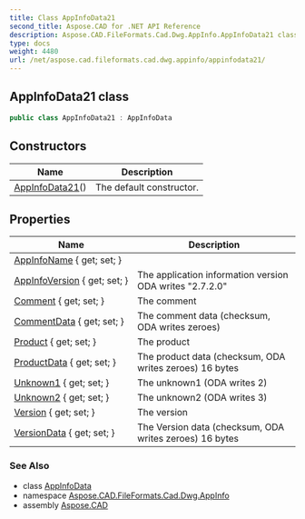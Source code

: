 ```yaml
---
title: Class AppInfoData21
second_title: Aspose.CAD for .NET API Reference
description: Aspose.CAD.FileFormats.Cad.Dwg.AppInfo.AppInfoData21 class. 
type: docs
weight: 4480
url: /net/aspose.cad.fileformats.cad.dwg.appinfo/appinfodata21/
---
```

## AppInfoData21 class

```csharp
public class AppInfoData21 : AppInfoData
```

## Constructors

| Name | Description |
| --- | --- |
| [AppInfoData21](appinfodata21/)() | The default constructor. |

## Properties

| Name | Description |
| --- | --- |
| [AppInfoName](../../aspose.cad.fileformats.cad.dwg.appinfo/appinfodata/appinfoname/) { get; set; } |  |
| [AppInfoVersion](../../aspose.cad.fileformats.cad.dwg.appinfo/appinfodata/appinfoversion/) { get; set; } | The application information version ODA writes "2.7.2.0" |
| [Comment](../../aspose.cad.fileformats.cad.dwg.appinfo/appinfodata21/comment/) { get; set; } | The comment |
| [CommentData](../../aspose.cad.fileformats.cad.dwg.appinfo/appinfodata21/commentdata/) { get; set; } | The comment data (checksum, ODA writes zeroes) |
| [Product](../../aspose.cad.fileformats.cad.dwg.appinfo/appinfodata21/product/) { get; set; } | The product |
| [ProductData](../../aspose.cad.fileformats.cad.dwg.appinfo/appinfodata21/productdata/) { get; set; } | The product data (checksum, ODA writes zeroes) 16 bytes |
| [Unknown1](../../aspose.cad.fileformats.cad.dwg.appinfo/appinfodata21/unknown1/) { get; set; } | The unknown1 (ODA writes 2) |
| [Unknown2](../../aspose.cad.fileformats.cad.dwg.appinfo/appinfodata21/unknown2/) { get; set; } | The unknown2 (ODA writes 3) |
| [Version](../../aspose.cad.fileformats.cad.dwg.appinfo/appinfodata21/version/) { get; set; } | The version |
| [VersionData](../../aspose.cad.fileformats.cad.dwg.appinfo/appinfodata21/versiondata/) { get; set; } | The Version data (checksum, ODA writes zeroes) 16 bytes |

### See Also

* class [AppInfoData](../appinfodata/)
* namespace [Aspose.CAD.FileFormats.Cad.Dwg.AppInfo](../../aspose.cad.fileformats.cad.dwg.appinfo/)
* assembly [Aspose.CAD](../../)



